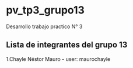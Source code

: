 # pv_tp3_grupo13

Desarrollo trabajo practico N° 3

## Lista de integrantes del grupo 13
1.Chayle Néstor Mauro - user: maurochayle
